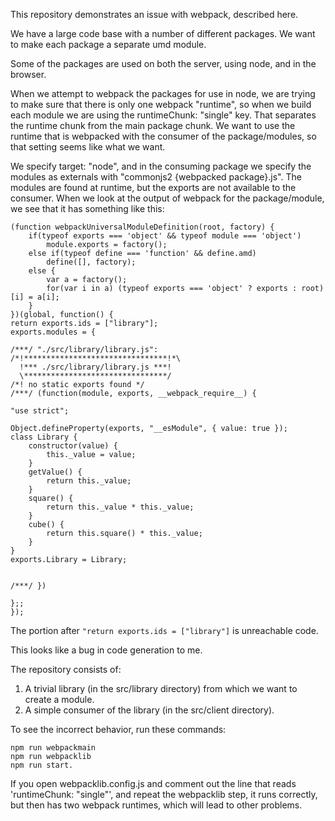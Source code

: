 This repository demonstrates an issue with webpack, described here.

We have a large code base with a number of different packages. We want to make each package a separate umd module.

Some of the packages are used on both the server, using node, and in the browser.

When we attempt to webpack the packages for use in node, we are trying to make sure that there is only one webpack "runtime", 
so when we build each module we are using the runtimeChunk: "single" key. That separates the runtime chunk from the main 
package chunk. We want to use the runtime that is webpacked with the consumer of the package/modules, so that setting seems like what we want.

We specify target: "node", and in the consuming package we specify the modules as externals with "commonjs2 {webpacked package}.js".
The modules are found at runtime, but the exports are not available to the consumer. When we look at the output of webpack for the 
package/module, we see that it has something like this:

```
(function webpackUniversalModuleDefinition(root, factory) {
	if(typeof exports === 'object' && typeof module === 'object')
		module.exports = factory();
	else if(typeof define === 'function' && define.amd)
		define([], factory);
	else {
		var a = factory();
		for(var i in a) (typeof exports === 'object' ? exports : root)[i] = a[i];
	}
})(global, function() {
return exports.ids = ["library"];
exports.modules = {

/***/ "./src/library/library.js":
/*!********************************!*\
  !*** ./src/library/library.js ***!
  \********************************/
/*! no static exports found */
/***/ (function(module, exports, __webpack_require__) {

"use strict";

Object.defineProperty(exports, "__esModule", { value: true });
class Library {
    constructor(value) {
        this._value = value;
    }
    getValue() {
        return this._value;
    }
    square() {
        return this._value * this._value;
    }
    cube() {
        return this.square() * this._value;
    }
}
exports.Library = Library;


/***/ })

};;
});
```

The portion after ```"return exports.ids = ["library"]``` is unreachable code.

This looks like a bug in code generation to me.

The repository consists of:

1. A trivial library (in the src/library directory) from which we want to create a module.
2. A simple consumer of the library (in the src/client directory).

To see the incorrect behavior, run these commands:

```
npm run webpackmain
npm run webpacklib
npm run start.
```

If you open webpacklib.config.js and comment out the line that reads 'runtimeChunk: "single"', and repeat the webpacklib step, it runs correctly, but then has two webpack runtimes, which will lead to other problems.
